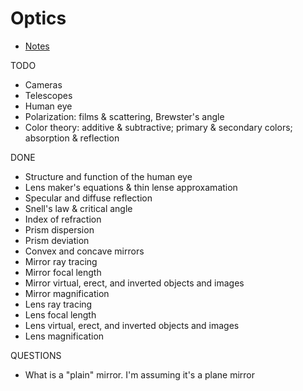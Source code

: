 # Optics

- [Notes](notes.tex)

TODO
- Cameras
- Telescopes
- Human eye
- Polarization: films & scattering, Brewster's angle
- Color theory: additive & subtractive; primary & secondary colors; absorption
  & reflection

DONE
- Structure and function of the human eye
- Lens maker's equations & thin lense approxamation
- Specular and diffuse reflection
- Snell's law & critical angle
- Index of refraction
- Prism dispersion
- Prism deviation
- Convex and concave mirrors
- Mirror ray tracing
- Mirror focal length
- Mirror virtual, erect, and inverted objects and images
- Mirror magnification
- Lens ray tracing
- Lens focal length
- Lens virtual, erect, and inverted objects and images
- Lens magnification

QUESTIONS
- What is a "plain" mirror. I'm assuming it's a plane mirror
